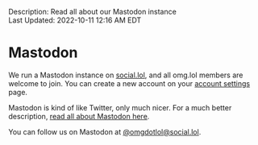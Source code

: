 Description: Read all about our Mastodon instance  
Last Updated: 2022-10-11 12:16 AM EDT

# Mastodon

We run a Mastodon instance on [social.lol](https://social.lol), and all omg.lol members are welcome to join. You can create a new account on your [account settings](/account) page.

Mastodon is kind of like Twitter, only much nicer. For a much better description, [read all about Mastodon here](https://joinmastodon.org).

You can follow us on Mastodon at [@omgdotlol@social.lol](https://social.lol/@omgdotlol).